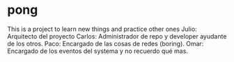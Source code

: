 # pong
This is a project to learn new things and practice other ones
Julio: Arquitecto del proyecto
Carlos: Administrador de repo y developer ayudante de los otros.
Paco: Encargado de las cosas de redes (boring).
Omar: Encargado de los eventos del systema y no recuerdo qué mas.
